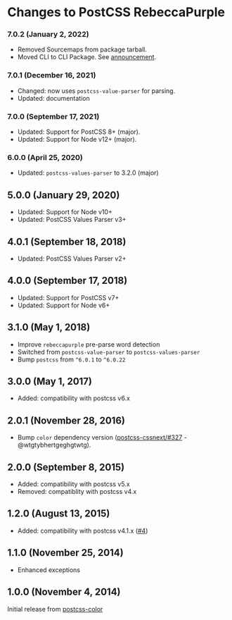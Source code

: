 # Changes to PostCSS RebeccaPurple

### 7.0.2 (January 2, 2022)

- Removed Sourcemaps from package tarball.
- Moved CLI to CLI Package. See [announcement](https://github.com/csstools/postcss-plugins/discussions/121).

### 7.0.1 (December 16, 2021)

- Changed: now uses `postcss-value-parser` for parsing.
- Updated: documentation

### 7.0.0 (September 17, 2021)

- Updated: Support for PostCSS 8+ (major).
- Updated: Support for Node v12+ (major).

### 6.0.0 (April 25, 2020)

- Updated: `postcss-values-parser` to 3.2.0 (major)

## 5.0.0 (January 29, 2020)

- Updated: Support for Node v10+
- Updated: PostCSS Values Parser v3+

## 4.0.1 (September 18, 2018)

- Updated: PostCSS Values Parser v2+

## 4.0.0 (September 17, 2018)

- Updated: Support for PostCSS v7+
- Updated: Support for Node v6+

## 3.1.0 (May 1, 2018)

- Improve `rebeccapurple` pre-parse word detection
- Switched from `postcss-value-parser` to `postcss-values-parser`
- Bump `postcss` from `^6.0.1` to `^6.0.22`

## 3.0.0 (May 1, 2017)

- Added: compatibility with postcss v6.x

## 2.0.1 (November 28, 2016)

- Bump `color` dependency version
([postcss-cssnext/#327](https://github.com/MoOx/postcss-cssnext/issues/327) - @wtgtybhertgeghgtwtg).

## 2.0.0 (September 8, 2015)

- Added: compatibility with postcss v5.x
- Removed: compatiblity with postcss v4.x

## 1.2.0 (August 13, 2015)

- Added: compatibility with postcss v4.1.x
([#4](https://github.com/postcss/postcss-color-rebeccapurple/pull/4))

## 1.1.0 (November 25, 2014)

- Enhanced exceptions

## 1.0.0 (November 4, 2014)

Initial release from [postcss-color](https://github.com/postcss/postcss-color)
